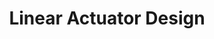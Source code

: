 ---
layout: project
title: Linear Actuator Design
class: ENGRD 2020, Fall 2025
image: /assets/images/linear_act.png
---